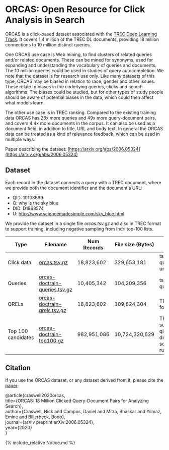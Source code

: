 # ORCAS: Open Resource for Click Analysis in Search

ORCAS is a click-based dataset associated with the [TREC Deep Learning Track](https://microsoft.github.io/msmarco/TREC-Deep-Learning). It covers 1.4 million of the TREC DL documents, providing 18 million connections to 10 million distinct queries. 

One ORCAS use case is Web mining, to find clusters of related queries and/or related documents. These can be mined for synonyms, used for expanding and understanding the vocabulary of queries and documents. The 10 million queries could be used in studies of query autocompletion. We note that the dataset is for research use only. Like many datasets of this type, ORCAS may be biased in relation to race, gender and other issues. These relate to biases in the underlying queries, clicks and search algorithms. The biases could be studied, but for other types of study people should be aware of potential biases in the data, which could then affect what models learn.

The other use case is in TREC ranking. Compared to the existing training data ORCAS has 28x more queries and 49x more query-document pairs, and covers 4.4x more documents in the corpus. It can also be used as a document field, in addition to title, URL and body text. In general the ORCAS data can be treated as a kind of relevance feedback, which can be used in multiple ways.

Paper describing the dataset: [https://arxiv.org/abs/2006.05324](https://arxiv.org/abs/2006.05324)

## Dataset

Each record in the dataset connects a query with a TREC document, where we provide both the document identifier and the document's URL:
* QID: 10103699
* Q: why is the sky blue
* DID: D1968574
* U: http://www.sciencemadesimple.com/sky_blue.html

We provide the dataset in a single file *orcas.tsv.gz* and also in TREC format to support training, including negative sampling from Indri top-100 lists.

| Type | Filename | Num Records | File size (Bytes) | Format | md5sum |
|------|----------|-----------|-------------|--------|--------|
| Click data | [orcas.tsv.gz](https://msmarco.blob.core.windows.net/msmarcoranking/orcas.tsv.gz) | 18,823,602 | 329,653,181 | tsv: qid, query, did, url | 4b9350bf997c5c0eaa562be81c796981 |
| Queries | [orcas-doctrain-queries.tsv.gz](https://msmarco.blob.core.windows.net/msmarcoranking/orcas-doctrain-queries.tsv.gz) | 10,405,342 | 104,209,356 | tsv: qid, query | 519c5f522294406e3b0574d7d53cf233 |
| QRELs | [orcas-doctrain-qrels.tsv.gz](https://msmarco.blob.core.windows.net/msmarcoranking/orcas-doctrain-qrels.tsv.gz) | 18,823,602 | 109,824,304 | TREC qrels format | 3f94db106374be649782022c3018acd0 |
| Top 100 candidates | [orcas-doctrain-top100.gz](https://msmarco.blob.core.windows.net/msmarcoranking/orcas-doctrain-top100.gz) | 982,951,086 | 10,724,320,629 | TREC submission: qid, "Q0", docid, rank, score, runstring | 118d0884638fd405e111157a124ef0b2 |

## Citation

If you use the ORCAS dataset, or any dataset derived from it, please cite the [paper](https://arxiv.org/abs/2006.05324):

@article{craswell2020orcas,  
title={ORCAS: 18 Million Clicked Query-Document Pairs for Analyzing Search},  
author={Craswell, Nick and Campos, Daniel and Mitra, Bhaskar and Yilmaz, Emine and Billerbeck, Bodo},  
journal={arXiv preprint arXiv:2006.05324},  
year={2020}  
}

{% include_relative Notice.md %}
